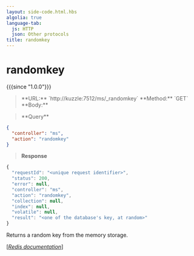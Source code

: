 ```yaml
---
layout: side-code.html.hbs
algolia: true
language-tab:
  js: HTTP
  json: Other protocols
title: randomkey
---
```


# randomkey

{{{since "1.0.0"}}}




<blockquote class="js">
<p>
**URL:** `http://kuzzle:7512/ms/_randomkey`  
**Method:** `GET`  
**Body:**
</p>
</blockquote>



<blockquote class="json">
<p>
**Query**
</p>
</blockquote>


```json
{
  "controller": "ms",
  "action": "randomkey"
}
```

>**Response**

```javascript
{
  "requestId": "<unique request identifier>",
  "status": 200,
  "error": null,
  "controller": "ms",
  "action": "randomkey",
  "collection": null,
  "index": null,
  "volatile": null,
  "result": "<one of the database's key, at random>"
}
```

Returns a random key from the memory storage.

[[_Redis documentation_]](https://redis.io/commands/randomkey)
